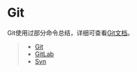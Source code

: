 # Git

Git使用过部分命令总结，详细可查看[Git文档](https://git-scm.com/docs)。

> * [Git](../git-svn/git.md)
> * [GitLab](../git-svn/gitlab.md)
> * [Svn](../git-svn/svn.md)